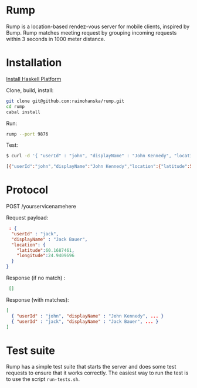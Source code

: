 Rump
====

Rump is a location-based rendez-vous server for mobile clients, inspired by Bump. Rump matches meeting
request by grouping incoming requests within 3 seconds in 1000 meter distance.

Installation
============

[Install Haskell Platform](http://hackage.haskell.org/platform/)

Clone, build, install:

~~~ .bash
git clone git@github.com:raimohanska/rump.git
cd rump
cabal install
~~~

Run:

~~~ .bash
rump --port 9876
~~~

Test:

~~~ .bash
$ curl -d '{ "userId" : "john", "displayName" : "John Kennedy", "location": { "latitude": 51.0, "longitude": -0.1}}' localhost:9876/lol

[{"userId":"john","displayName":"John Kennedy","location":{"latitude":51,"longitude":-0.1}}]
~~~

Protocol
========

POST /yourservicenamehere

Request payload:

~~~ .json
 : { 
  "userId" : "jack", 
  "displayName" : "Jack Bauer", 
  "location": {
    "latitude":60.1687461,
    "longitude":24.9409696
  }
}
~~~

Response (if no match) :

~~~ .json
 []
~~~

Response (with matches):

~~~ .json
[
  { "userId" : "john", "displayName" : "John Kennedy", ... }
  { "userId" : "jack", "displayName" : "Jack Bauer", ... }
]
~~~

Test suite
==========

Rump has a simple test suite that starts the server and does some test
requests to ensure that it works correctly. The easiest way to run the
test is to use the script `run-tests.sh`.
